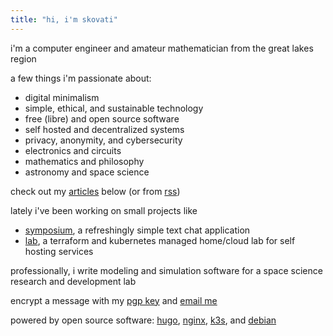 ```yaml
---
title: "hi, i'm skovati"
---
```


i'm a computer engineer and amateur mathematician from the great lakes region

a few things i'm passionate about:
- digital minimalism
- simple, ethical, and sustainable technology
- free (libre) and open source software
- self hosted and decentralized systems
- privacy, anonymity, and cybersecurity
- electronics and circuits
- mathematics and philosophy
- astronomy and space science

check out my [articles](/articles) below (or from [rss](/articles/index.xml))

lately i've been working on small projects like
- [symposium](https://github.com/skovati/symposium), a refreshingly simple text chat application
- [lab](https://github.com/lab-xyz/lab), a terraform and kubernetes managed home/cloud lab for self hosting services

professionally, i write modeling and simulation software for a space science research and development lab

encrypt a message with my [pgp key](/pgp) and [email me](mailto:mail@skovati.dev)

powered by open source software: [hugo](https://gohugo.io/), [nginx](https://nginx.org/en/), [k3s](https://k3s.io/), and [debian](https://www.debian.org/)
